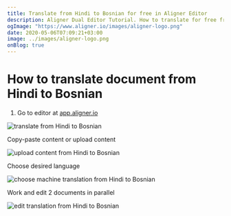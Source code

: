 ```yaml
---
title: Translate from Hindi to Bosnian for free in Aligner Editor
description: Aligner Dual Editor Tutorial. How to translate for free from Hindi to Bosnian. Aligner is multilingual document management platform. 
ogImage: "https://www.aligner.io/images/aligner-logo.png"
date: 2020-05-06T07:09:21+03:00
image: ../images/aligner-logo.png
onBlog: true
---
```


# How to translate document from Hindi to Bosnian

1. Go to editor at [app.aligner.io](https://app.aligner.io "Aligner App web page")

![translate from Hindi to Bosnian](../aligner-blank-editor.png "translate from Hindi to Bosnian")

Copy-paste content or upload content

![upload content from Hindi to Bosnian](../aligner-uploaded-document.png "upload content from Hindi to Bosnian")

Choose desired language

![choose machine translation from Hindi to Bosnian](../aligner-language-dropdown.png "choose machine translation from Hindi to Bosnian")

Work and edit 2 documents in parallel

![edit translation from Hindi to Bosnian](../aligner-double-sitded-editor.png "edit translation from Hindi to Bosnian")

